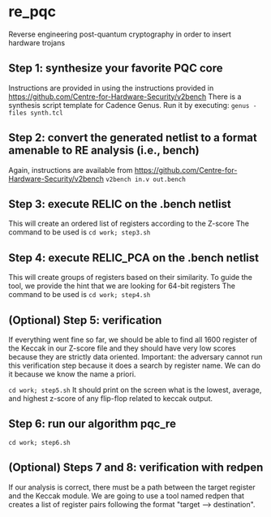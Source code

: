 # re_pqc
Reverse engineering post-quantum cryptography in order to insert hardware trojans

## Step 1: synthesize your favorite PQC core
Instructions are provided in using the instructions provided in https://github.com/Centre-for-Hardware-Security/v2bench There is a synthesis script template for Cadence Genus. Run it by executing: `genus -files synth.tcl`

## Step 2: convert the generated netlist to a format amenable to RE analysis (i.e., bench)
Again, instructions are available from https://github.com/Centre-for-Hardware-Security/v2bench
`v2bench in.v out.bench`

## Step 3: execute RELIC on the .bench netlist
This will create an ordered list of registers according to the Z-score
The command to be used is `cd work; step3.sh`

## Step 4: execute RELIC_PCA on the .bench netlist
This will create groups of registers based on their similarity. To guide the tool, we provide the hint that we are looking for 64-bit registers
The command to be used is `cd work; step4.sh`

## (Optional) Step 5: verification
If everything went fine so far, we should be able to find all 1600 register of the Keccak in our Z-score file and they should have very low scores because they are strictly data oriented. Important: the adversary cannot run this verification step because it does a search by register name. We can do it because we know the name a priori.

`cd work; step5.sh`
It should print on the screen what is the lowest, average, and highest z-score of any flip-flop related to keccak output.

## Step 6: run our algorithm pqc_re
`cd work; step6.sh`

## (Optional) Steps 7 and 8: verification with redpen
If our analysis is correct, there must be a path between the target register and the Keccak module. We are going to use a tool named redpen that creates a list of register pairs following the format "target --> destination". 
